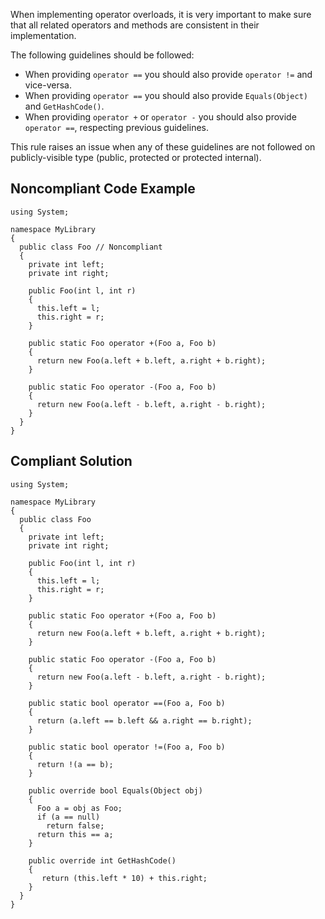 
When implementing operator overloads, it is very important to make sure that all related operators and methods are consistent in their implementation.

The following guidelines should be followed:

- When providing `operator ==` you should also provide `operator !=` and vice-versa.
- When providing `operator ==` you should also provide `Equals(Object)` and `GetHashCode()`.
- When providing `operator +` or `operator -` you should also provide `operator ==`, respecting previous
  guidelines.


This rule raises an issue when any of these guidelines are not followed on publicly-visible type (public, protected or protected internal).

## Noncompliant Code Example


    using System;
    
    namespace MyLibrary
    {
      public class Foo // Noncompliant
      {
        private int left;
        private int right;
    
        public Foo(int l, int r)
        {
          this.left = l;
          this.right = r;
        }
    
        public static Foo operator +(Foo a, Foo b)
        {
          return new Foo(a.left + b.left, a.right + b.right);
        }
    
        public static Foo operator -(Foo a, Foo b)
        {
          return new Foo(a.left - b.left, a.right - b.right);
        }
      }
    }


## Compliant Solution


    using System;
    
    namespace MyLibrary
    {
      public class Foo
      {
        private int left;
        private int right;
    
        public Foo(int l, int r)
        {
          this.left = l;
          this.right = r;
        }
    
        public static Foo operator +(Foo a, Foo b)
        {
          return new Foo(a.left + b.left, a.right + b.right);
        }
    
        public static Foo operator -(Foo a, Foo b)
        {
          return new Foo(a.left - b.left, a.right - b.right);
        }
    
        public static bool operator ==(Foo a, Foo b)
        {
          return (a.left == b.left && a.right == b.right);
        }
    
        public static bool operator !=(Foo a, Foo b)
        {
          return !(a == b);
        }
    
        public override bool Equals(Object obj)
        {
          Foo a = obj as Foo;
          if (a == null)
            return false;
          return this == a;
        }
    
        public override int GetHashCode()
        {
           return (this.left * 10) + this.right;
        }
      }
    }

